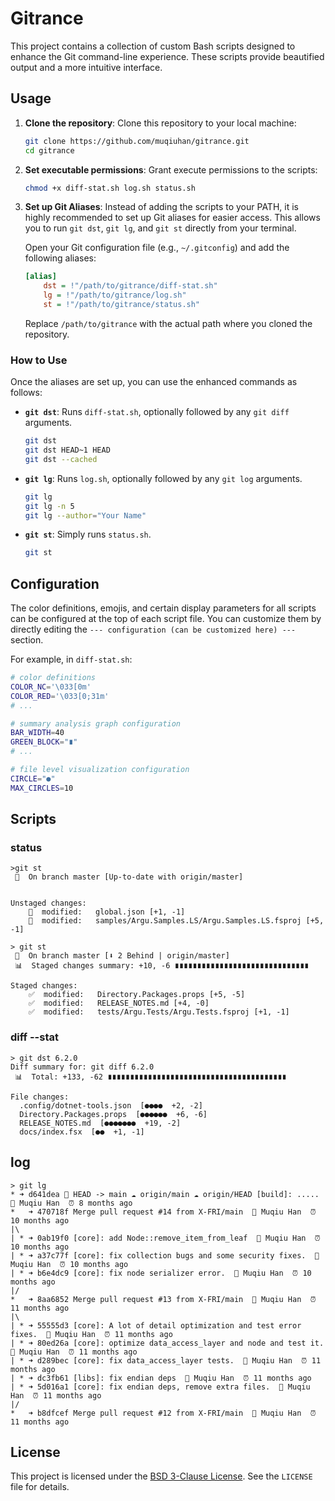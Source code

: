 # Gitrance

This project contains a collection of custom Bash scripts designed to enhance the Git command-line experience. These scripts provide beautified output and a more intuitive interface.

## Usage

1.  **Clone the repository**: Clone this repository to your local machine:

    ```bash
    git clone https://github.com/muqiuhan/gitrance.git
    cd gitrance
    ```

2.  **Set executable permissions**: Grant execute permissions to the scripts:

    ```bash
    chmod +x diff-stat.sh log.sh status.sh
    ```

3.  **Set up Git Aliases**: Instead of adding the scripts to your PATH, it is highly recommended to set up Git aliases for easier access. This allows you to run `git dst`, `git lg`, and `git st` directly from your terminal.

    Open your Git configuration file (e.g., `~/.gitconfig`) and add the following aliases:

    ```ini
    [alias]
        dst = !"/path/to/gitrance/diff-stat.sh"
        lg = !"/path/to/gitrance/log.sh"
        st = !"/path/to/gitrance/status.sh"
    ```
    Replace `/path/to/gitrance` with the actual path where you cloned the repository.

### How to Use

Once the aliases are set up, you can use the enhanced commands as follows:

*   **`git dst`**: Runs `diff-stat.sh`, optionally followed by any `git diff` arguments.
    ```bash
    git dst
    git dst HEAD~1 HEAD
    git dst --cached
    ```

*   **`git lg`**: Runs `log.sh`, optionally followed by any `git log` arguments.
    ```bash
    git lg
    git lg -n 5
    git lg --author="Your Name"
    ```

*   **`git st`**: Simply runs `status.sh`.
    ```bash
    git st
    ```

## Configuration

The color definitions, emojis, and certain display parameters for all scripts can be configured at the top of each script file. You can customize them by directly editing the `--- configuration (can be customized here) ---` section.

For example, in `diff-stat.sh`:

```bash
# color definitions
COLOR_NC='\033[0m'
COLOR_RED='\033[0;31m'
# ...

# summary analysis graph configuration
BAR_WIDTH=40
GREEN_BLOCK="∎"
# ...

# file level visualization configuration
CIRCLE="●"
MAX_CIRCLES=10
```

## Scripts

### status

```
>git st
 🌿  On branch master [Up-to-date with origin/master]


Unstaged changes:
    📝  modified:   global.json [+1, -1]
    📝  modified:   samples/Argu.Samples.LS/Argu.Samples.LS.fsproj [+5, -1]
```

```
> git st
 🌿  On branch master [⬇️ 2 Behind | origin/master]
 📊  Staged changes summary: +10, -6 ∎∎∎∎∎∎∎∎∎∎∎∎∎∎∎∎∎∎∎∎∎∎∎∎∎∎∎∎∎∎

Staged changes:
    ✅  modified:   Directory.Packages.props [+5, -5]
    ✅  modified:   RELEASE_NOTES.md [+4, -0]
    ✅  modified:   tests/Argu.Tests/Argu.Tests.fsproj [+1, -1]
```

### diff --stat

```
> git dst 6.2.0
Diff summary for: git diff 6.2.0
 📊  Total: +133, -62 ∎∎∎∎∎∎∎∎∎∎∎∎∎∎∎∎∎∎∎∎∎∎∎∎∎∎∎∎∎∎∎∎∎∎∎∎∎∎∎∎

File changes:
  .config/dotnet-tools.json  [●●●●  +2, -2]
  Directory.Packages.props  [●●●●●●  +6, -6]
  RELEASE_NOTES.md  [●●●●●●●  +19, -2]
  docs/index.fsx  [●●  +1, -1]
```

## log

```
> git lg
* ➜ d641dea 📍 HEAD -> main ☁️ origin/main ☁️ origin/HEAD [build]: .....  👤 Muqiu Han  ⏰ 8 months ago
*   ➜ 470718f Merge pull request #14 from X-FRI/main  👤 Muqiu Han  ⏰ 10 months ago
|\
| * ➜ 0ab19f0 [core]: add Node::remove_item_from_leaf  👤 Muqiu Han  ⏰ 10 months ago
| * ➜ a37c77f [core]: fix collection bugs and some security fixes.  👤 Muqiu Han  ⏰ 10 months ago
| * ➜ b6e4dc9 [core]: fix node serializer error.  👤 Muqiu Han  ⏰ 10 months ago
|/
*   ➜ 8aa6852 Merge pull request #13 from X-FRI/main  👤 Muqiu Han  ⏰ 11 months ago
|\
| * ➜ 55555d3 [core]: A lot of detail optimization and test error fixes.  👤 Muqiu Han  ⏰ 11 months ago
| * ➜ 80ed26a [core]: optimize data_access_layer and node and test it.  👤 Muqiu Han  ⏰ 11 months ago
| * ➜ d289bec [core]: fix data_access_layer tests.  👤 Muqiu Han  ⏰ 11 months ago
| * ➜ dc3fb61 [libs]: fix endian deps  👤 Muqiu Han  ⏰ 11 months ago
| * ➜ 5d016a1 [core]: fix endian deps, remove extra files.  👤 Muqiu Han  ⏰ 11 months ago
|/
*   ➜ b8dfcef Merge pull request #12 from X-FRI/main  👤 Muqiu Han  ⏰ 11 months ago
```

## License

This project is licensed under the [BSD 3-Clause License](LICENSE). See the `LICENSE` file for details.
